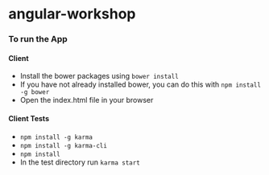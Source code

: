 angular-workshop
================

### To run the App ###

#### Client ####

- Install the bower packages using `bower install`
- If you have not already installed bower, you can do this with `npm install -g bower`
- Open the index.html file in your browser

#### Client Tests ####

- `npm install -g karma`
- `npm install -g karma-cli`
- `npm install`
- In the test directory run `karma start`